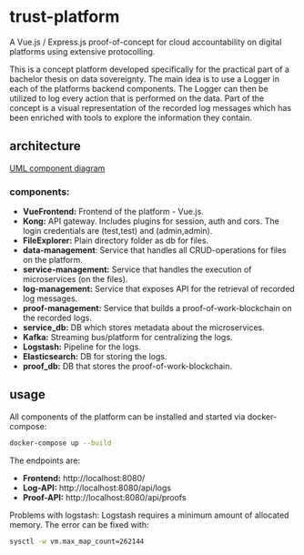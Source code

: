 # trust-platform
A Vue.js / Express.js proof-of-concept for cloud accountability on digital platforms using extensive protocolling.

This is a concept platform developed specifically for the practical part of a bachelor thesis on data sovereignty. The main idea is to use a Logger in each of the platforms backend components. The Logger can then be utilized to log every action that is performed on the data. Part of the concept is a visual representation of the recorded log messages which has been enriched with tools to explore the information they contain. 

## architecture
[UML component diagram](./Komponentendiagramm.pdf)

### components:

* __VueFrontend:__ Frontend of the platform - Vue.js.
* __Kong:__ API gateway. Includes plugins for session, auth and cors. 
The login credentials are (test,test) and (admin,admin).
* __FileExplorer:__ Plain directory folder as db for files.
* __data-management__: Service that handles all CRUD-operations for files on the platform.
* __service-management:__ Service that handles the execution of microservices (on the files).
* __log-management:__ Service that exposes API for the retrieval of recorded log messages.
* __proof-management:__ Service that builds a proof-of-work-blockchain on the recorded logs.
* __service_db:__ DB which stores metadata about the microservices.
* __Kafka:__ Streaming bus/platform for centralizing the logs.
* __Logstash:__ Pipeline for the logs.
* __Elasticsearch:__ DB for storing the logs.
* __proof_db:__ DB that stores the proof-of-work-blockchain.

## usage
All components of the platform can be installed and started via docker-compose:
``` bash
docker-compose up --build
```

The endpoints are:
* __Frontend:__ http://localhost:8080/
* __Log-API:__ http://localhost:8080/api/logs
* __Proof-API:__ http://localhost:8080/api/proofs

Problems with logstash:
Logstash requires a minimum amount of allocated memory. The error can be fixed with:
``` bash
sysctl -w vm.max_map_count=262144
```